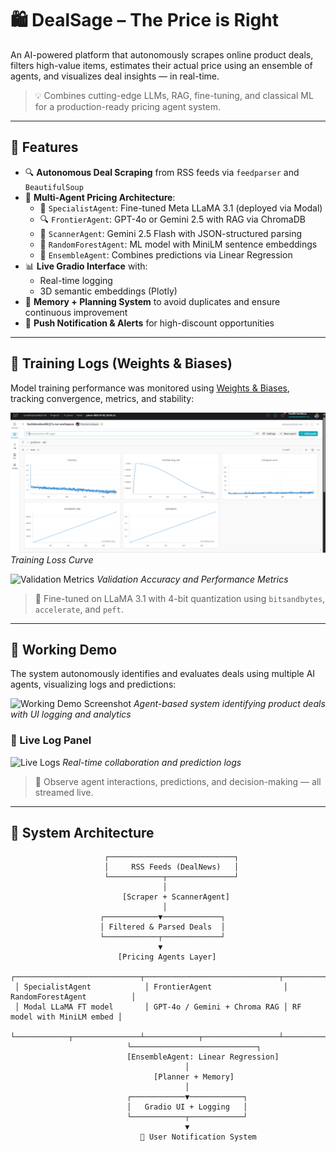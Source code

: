 # 🛍️ DealSage – The Price is Right

An AI-powered platform that autonomously scrapes online product deals, filters high-value items, estimates their actual price using an ensemble of agents, and visualizes deal insights — in real-time.

> 💡 Combines cutting-edge LLMs, RAG, fine-tuning, and classical ML for a production-ready pricing agent system.

---

## 🚀 Features

- 🔍 **Autonomous Deal Scraping** from RSS feeds via `feedparser` and `BeautifulSoup`
- 🤖 **Multi-Agent Pricing Architecture**:
  - 🧠 `SpecialistAgent`: Fine-tuned Meta LLaMA 3.1 (deployed via Modal)
  - 🔍 `FrontierAgent`: GPT-4o or Gemini 2.5 with RAG via ChromaDB
  - 📄 `ScannerAgent`: Gemini 2.5 Flash with JSON-structured parsing
  - 🌲 `RandomForestAgent`: ML model with MiniLM sentence embeddings
  - 🧮 `EnsembleAgent`: Combines predictions via Linear Regression
- 📊 **Live Gradio Interface** with:
  - Real-time logging
  - 3D semantic embeddings (Plotly)
- 🧠 **Memory + Planning System** to avoid duplicates and ensure continuous improvement
- 📡 **Push Notification & Alerts** for high-discount opportunities

---

## 🧪 Training Logs (Weights & Biases)

Model training performance was monitored using [Weights & Biases](https://wandb.ai), tracking convergence, metrics, and stability:

![Training Loss Curve](https://github.com/hardik817/DealSage/blob/main/assets/image.png)
*Training Loss Curve*

![Validation Metrics](assets/wandb_metrics.png)
*Validation Accuracy and Performance Metrics*

> 📌 Fine-tuned on LLaMA 3.1 with 4-bit quantization using `bitsandbytes`, `accelerate`, and `peft`.

---

## 🧪 Working Demo

The system autonomously identifies and evaluates deals using multiple AI agents, visualizing logs and predictions:

![Working Demo Screenshot](assets/ui_working.png)
*Agent-based system identifying product deals with UI logging and analytics*

### 🔁 Live Log Panel

![Live Logs](assets/log_panel.png)
*Real-time collaboration and prediction logs*

> 🧠 Observe agent interactions, predictions, and decision-making — all streamed live.

---

## 🧩 System Architecture

```text
                     ┌────────────────────────────┐
                     │     RSS Feeds (DealNews)   │
                     └────────────┬───────────────┘
                                  │
                         [Scraper + ScannerAgent]
                                  │
                    ┌────────────▼─────────────┐
                    │ Filtered & Parsed Deals  │
                    └────────────┬─────────────┘
                                 ▼
                        [Pricing Agents Layer]
 ┌────────────────────────────┬──────────────────────────────┬────────────────────────────┐
 │ SpecialistAgent            │ FrontierAgent                │ RandomForestAgent          │
 │ Modal LLaMA FT model       │ GPT-4o / Gemini + Chroma RAG │ RF model with MiniLM embed │
 └────────────┬───────────────┴────────────┬─────────────────┴────────────┬──────────────┘
                          └────────────────────────────┐
                          [EnsembleAgent: Linear Regression]
                                       │
                                [Planner + Memory]
                                       │
                          ┌────────────▼────────────┐
                          │   Gradio UI + Logging   │
                          └────────────┬────────────┘
                                       ▼
                             📡 User Notification System
